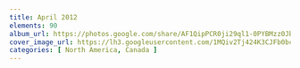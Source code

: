 ```yaml
---
title: April 2012
elements: 90
album_url: https://photos.google.com/share/AF1QipPCR0ji29ql1-0PYBMzz0JbjpcEcslsb_xdAZNR-KOMPWx5O8xj_d_CKQNG9p9PVA?key=amJfUTNuQUFpYTNVR3MxVTJ1UUNOMEhzNU52aGRB
cover_image_url: https://lh3.googleusercontent.com/1MQiv2Tj424K3CJFb0bc68KdoFziFxnAiFkH8o1e2hHxtQyQDXdx1GgML54SM9ovbR_MxJEU33FqKd7BtqXbWNvO1qD4_JlcgrE6JVZ5Xww9CyqCChQJfTvTjjAMbln7slc4_ccPevo_576GjgbfIFwuX3ATBahC20GO_Jihbk_9GDuaWSmiT2YgL-DzbifucDexStWXic721cpGcgiY4W2aNq3xc51MNoZMAltgyEDC5JNhDoHmFvJKVA_Y-rYBM2n4mjAB7gYwGpriJ-9K_BJaVq9N1CrUQg6HRx7b4Y_WsjJA-GNnMGSz7lQCwf5ZLhdQSokyJpaKy9ZywAb6LHODyvJKb6ONroHVhuARe2MPhtOSSw735Jv6diNRy4AMZlOmjoonKhLF_LUBxDbEB0h7JeIVSYa43iPREjr_DAv6tRoAvfEalU3IaPMXKZgBST0EKba2i7F1BdtJyANua6JpaALuKey7I0KFytfzG6gkS9T20iaI8hL_uyfClM6Xop05oqnGQGRMJ4NBehw_KzqLlx4w90JcFd6aG5zJd4sjIXGhTE3a4bGAp19Pmj5ltgEEDtyRbyOdddROXNaKoBn4l_ha9CUuRm40i0X5dj_4WDXoXQd88dTdmuIp7IU_Zqv5LXFK8gi3Dbd89Q_gILFz=s195-p-k-no
categories: [ North America, Canada ]
---
```

